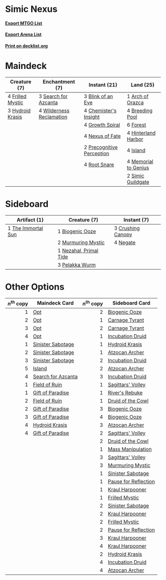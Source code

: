 # Simic Nexus

#### [Export MTGO List](../collection/Simic%20Nexus/Simic%20Nexus.txt)
#### [Export Arena List](../collection/Simic%20Nexus/Simic%20Nexus_arena.txt)
#### [Print on decklist.org](http://decklist.org/?deckmain=1%09Arch%20of%20Orazca%0A3%09Blink%20of%20an%20Eye%0A4%09Breeding%20Pool%0A4%09Chemister's%20Insight%0A6%09Forest%0A4%09Frilled%20Mystic%0A4%09Growth%20Spiral%0A4%09Hinterland%20Harbor%0A3%09Hydroid%20Krasis%0A4%09Island%0A4%09Memorial%20to%20Genius%0A4%09Nexus%20of%20Fate%0A2%09Precognitive%20Perception%0A4%09Root%20Snare%0A3%09Search%20for%20Azcanta%0A2%09Simic%20Guildgate%0A4%09Wilderness%20Reclamation&deckside=1%09Biogenic%20Ooze%0A3%09Crushing%20Canopy%0A2%09Murmuring%20Mystic%0A4%09Negate%0A1%09Nezahal,%20Primal%20Tide%0A3%09Pelakka%20Wurm%0A1%09The%20Immortal%20Sun)
# Maindeck

|                                       Creature (7)                                        |                                          Enchantment (7)                                          |                                            Instant (21)                                            |                                           Land (25)                                           |
|-------------------------------------------------------------------------------------------|---------------------------------------------------------------------------------------------------|----------------------------------------------------------------------------------------------------|-----------------------------------------------------------------------------------------------|
|4 [Frilled Mystic](http://gatherer.wizards.com/Pages/Card/Details.aspx?multiverseid=457318)|3 [Search for Azcanta](http://gatherer.wizards.com/Pages/Card/Details.aspx?multiverseid=435226)    |3 [Blink of an Eye](http://gatherer.wizards.com/Pages/Card/Details.aspx?multiverseid=442934)        |1 [Arch of Orazca](http://gatherer.wizards.com/Pages/Card/Details.aspx?multiverseid=439849)    |
|3 [Hydroid Krasis](http://gatherer.wizards.com/Pages/Card/Details.aspx?multiverseid=457327)|4 [Wilderness Reclamation](http://gatherer.wizards.com/Pages/Card/Details.aspx?multiverseid=457293)|4 [Chemister's Insight](http://gatherer.wizards.com/Pages/Card/Details.aspx?multiverseid=452782)    |4 [Breeding Pool](http://gatherer.wizards.com/Pages/Card/Details.aspx?multiverseid=97088)      |
|                                                                                           |                                                                                                   |4 [Growth Spiral](http://gatherer.wizards.com/Pages/Card/Details.aspx?multiverseid=457322)          |6 [Forest](http://gatherer.wizards.com/Pages/Card/Details.aspx?multiverseid=439860)            |
|                                                                                           |                                                                                                   |4 [Nexus of Fate](http://gatherer.wizards.com/Pages/Card/Details.aspx?multiverseid=450253)          |4 [Hinterland Harbor](http://gatherer.wizards.com/Pages/Card/Details.aspx?multiverseid=443128) |
|                                                                                           |                                                                                                   |2 [Precognitive Perception](http://gatherer.wizards.com/Pages/Card/Details.aspx?multiverseid=457189)|4 [Island](http://gatherer.wizards.com/Pages/Card/Details.aspx?multiverseid=439857)            |
|                                                                                           |                                                                                                   |4 [Root Snare](http://gatherer.wizards.com/Pages/Card/Details.aspx?multiverseid=447335)             |4 [Memorial to Genius](http://gatherer.wizards.com/Pages/Card/Details.aspx?multiverseid=443131)|
|                                                                                           |                                                                                                   |                                                                                                    |2 [Simic Guildgate](http://gatherer.wizards.com/Pages/Card/Details.aspx?multiverseid=376500)   |


# Sideboard

|                                        Artifact (1)                                         |                                          Creature (7)                                           |                                        Instant (7)                                         |
|---------------------------------------------------------------------------------------------|-------------------------------------------------------------------------------------------------|--------------------------------------------------------------------------------------------|
|1 [The Immortal Sun](http://gatherer.wizards.com/Pages/Card/Details.aspx?multiverseid=439844)|1 [Biogenic Ooze](http://gatherer.wizards.com/Pages/Card/Details.aspx?multiverseid=457266)       |3 [Crushing Canopy](http://gatherer.wizards.com/Pages/Card/Details.aspx?multiverseid=452876)|
|                                                                                             |2 [Murmuring Mystic](http://gatherer.wizards.com/Pages/Card/Details.aspx?multiverseid=452795)    |4 [Negate](http://gatherer.wizards.com/Pages/Card/Details.aspx?multiverseid=423707)         |
|                                                                                             |1 [Nezahal, Primal Tide](http://gatherer.wizards.com/Pages/Card/Details.aspx?multiverseid=439702)|                                                                                            |
|                                                                                             |3 [Pelakka Wurm](http://gatherer.wizards.com/Pages/Card/Details.aspx?multiverseid=382322)        |                                                                                            |


# Other Options

|*n*<sup>th</sup> copy|                                        Maindeck Card                                        |*n*<sup>th</sup> copy|                                        Sideboard Card                                         |
|--------------------:|---------------------------------------------------------------------------------------------|--------------------:|-----------------------------------------------------------------------------------------------|
|                    1|[Opt](http://gatherer.wizards.com/Pages/Card/Details.aspx?multiverseid=442948)               |                    2|[Biogenic Ooze](http://gatherer.wizards.com/Pages/Card/Details.aspx?multiverseid=457266)       |
|                    2|[Opt](http://gatherer.wizards.com/Pages/Card/Details.aspx?multiverseid=442948)               |                    1|[Carnage Tyrant](http://gatherer.wizards.com/Pages/Card/Details.aspx?multiverseid=435334)      |
|                    3|[Opt](http://gatherer.wizards.com/Pages/Card/Details.aspx?multiverseid=442948)               |                    2|[Carnage Tyrant](http://gatherer.wizards.com/Pages/Card/Details.aspx?multiverseid=435334)      |
|                    4|[Opt](http://gatherer.wizards.com/Pages/Card/Details.aspx?multiverseid=442948)               |                    1|[Incubation Druid](http://gatherer.wizards.com/Pages/Card/Details.aspx?multiverseid=457275)    |
|                    1|[Sinister Sabotage](http://gatherer.wizards.com/Pages/Card/Details.aspx?multiverseid=452804) |                    1|[Hydroid Krasis](http://gatherer.wizards.com/Pages/Card/Details.aspx?multiverseid=457327)      |
|                    2|[Sinister Sabotage](http://gatherer.wizards.com/Pages/Card/Details.aspx?multiverseid=452804) |                    1|[Atzocan Archer](http://gatherer.wizards.com/Pages/Card/Details.aspx?multiverseid=435331)      |
|                    3|[Sinister Sabotage](http://gatherer.wizards.com/Pages/Card/Details.aspx?multiverseid=452804) |                    2|[Incubation Druid](http://gatherer.wizards.com/Pages/Card/Details.aspx?multiverseid=457275)    |
|                    5|[Island](http://gatherer.wizards.com/Pages/Card/Details.aspx?multiverseid=439857)            |                    2|[Atzocan Archer](http://gatherer.wizards.com/Pages/Card/Details.aspx?multiverseid=435331)      |
|                    4|[Search for Azcanta](http://gatherer.wizards.com/Pages/Card/Details.aspx?multiverseid=435226)|                    3|[Incubation Druid](http://gatherer.wizards.com/Pages/Card/Details.aspx?multiverseid=457275)    |
|                    1|[Field of Ruin](http://gatherer.wizards.com/Pages/Card/Details.aspx?multiverseid=435415)     |                    1|[Sagittars' Volley](http://gatherer.wizards.com/Pages/Card/Details.aspx?multiverseid=457282)   |
|                    1|[Gift of Paradise](http://gatherer.wizards.com/Pages/Card/Details.aspx?multiverseid=426869)  |                    1|[River's Rebuke](http://gatherer.wizards.com/Pages/Card/Details.aspx?multiverseid=435223)      |
|                    2|[Field of Ruin](http://gatherer.wizards.com/Pages/Card/Details.aspx?multiverseid=435415)     |                    1|[Druid of the Cowl](http://gatherer.wizards.com/Pages/Card/Details.aspx?multiverseid=423773)   |
|                    2|[Gift of Paradise](http://gatherer.wizards.com/Pages/Card/Details.aspx?multiverseid=426869)  |                    3|[Biogenic Ooze](http://gatherer.wizards.com/Pages/Card/Details.aspx?multiverseid=457266)       |
|                    3|[Gift of Paradise](http://gatherer.wizards.com/Pages/Card/Details.aspx?multiverseid=426869)  |                    4|[Biogenic Ooze](http://gatherer.wizards.com/Pages/Card/Details.aspx?multiverseid=457266)       |
|                    4|[Hydroid Krasis](http://gatherer.wizards.com/Pages/Card/Details.aspx?multiverseid=457327)    |                    3|[Atzocan Archer](http://gatherer.wizards.com/Pages/Card/Details.aspx?multiverseid=435331)      |
|                    4|[Gift of Paradise](http://gatherer.wizards.com/Pages/Card/Details.aspx?multiverseid=426869)  |                    2|[Sagittars' Volley](http://gatherer.wizards.com/Pages/Card/Details.aspx?multiverseid=457282)   |
|                     |                                                                                             |                    2|[Druid of the Cowl](http://gatherer.wizards.com/Pages/Card/Details.aspx?multiverseid=423773)   |
|                     |                                                                                             |                    1|[Mass Manipulation](http://gatherer.wizards.com/Pages/Card/Details.aspx?multiverseid=457186)   |
|                     |                                                                                             |                    3|[Sagittars' Volley](http://gatherer.wizards.com/Pages/Card/Details.aspx?multiverseid=457282)   |
|                     |                                                                                             |                    3|[Murmuring Mystic](http://gatherer.wizards.com/Pages/Card/Details.aspx?multiverseid=452795)    |
|                     |                                                                                             |                    1|[Sinister Sabotage](http://gatherer.wizards.com/Pages/Card/Details.aspx?multiverseid=452804)   |
|                     |                                                                                             |                    1|[Pause for Reflection](http://gatherer.wizards.com/Pages/Card/Details.aspx?multiverseid=452890)|
|                     |                                                                                             |                    1|[Kraul Harpooner](http://gatherer.wizards.com/Pages/Card/Details.aspx?multiverseid=452886)     |
|                     |                                                                                             |                    1|[Frilled Mystic](http://gatherer.wizards.com/Pages/Card/Details.aspx?multiverseid=457318)      |
|                     |                                                                                             |                    2|[Sinister Sabotage](http://gatherer.wizards.com/Pages/Card/Details.aspx?multiverseid=452804)   |
|                     |                                                                                             |                    2|[Kraul Harpooner](http://gatherer.wizards.com/Pages/Card/Details.aspx?multiverseid=452886)     |
|                     |                                                                                             |                    2|[Frilled Mystic](http://gatherer.wizards.com/Pages/Card/Details.aspx?multiverseid=457318)      |
|                     |                                                                                             |                    2|[Pause for Reflection](http://gatherer.wizards.com/Pages/Card/Details.aspx?multiverseid=452890)|
|                     |                                                                                             |                    3|[Kraul Harpooner](http://gatherer.wizards.com/Pages/Card/Details.aspx?multiverseid=452886)     |
|                     |                                                                                             |                    4|[Kraul Harpooner](http://gatherer.wizards.com/Pages/Card/Details.aspx?multiverseid=452886)     |
|                     |                                                                                             |                    2|[Hydroid Krasis](http://gatherer.wizards.com/Pages/Card/Details.aspx?multiverseid=457327)      |
|                     |                                                                                             |                    4|[Incubation Druid](http://gatherer.wizards.com/Pages/Card/Details.aspx?multiverseid=457275)    |
|                     |                                                                                             |                    4|[Atzocan Archer](http://gatherer.wizards.com/Pages/Card/Details.aspx?multiverseid=435331)      |

